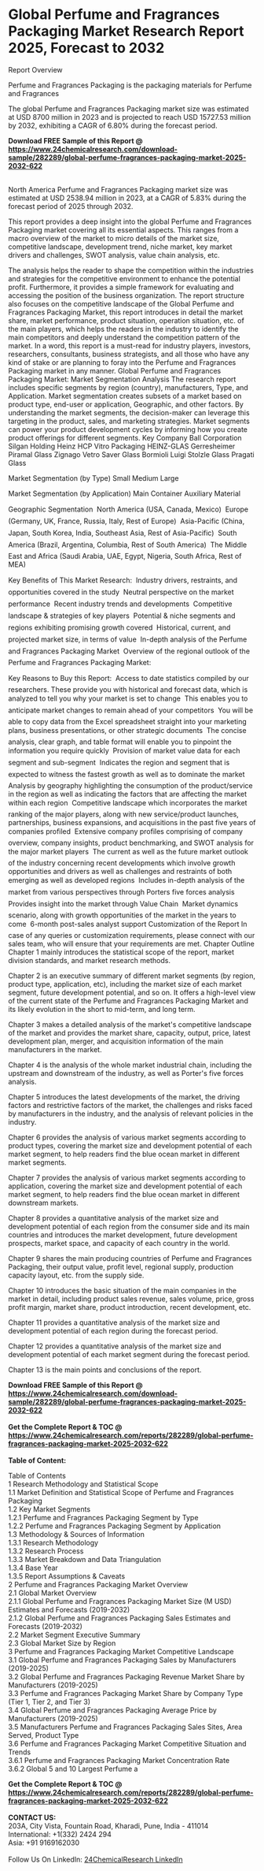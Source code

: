 <h1>Global Perfume and Fragrances Packaging Market Research Report 2025, Forecast to 2032</h1><p>Report Overview</p><p>
Perfume and Fragrances Packaging is the packaging materials for Perfume and Fragrances</p><p>
The global Perfume and Fragrances Packaging market size was estimated at USD 8700 million in 2023 and is projected to reach USD 15727.53 million by 2032, exhibiting a CAGR of 6.80% during the forecast period.</p><div><b>Download FREE Sample of this Report @ 
            <a href="https://www.24chemicalresearch.com/download-sample/282289/global-perfume-fragrances-packaging-market-2025-2032-622">
            https://www.24chemicalresearch.com/download-sample/282289/global-perfume-fragrances-packaging-market-2025-2032-622</a></b></div><br><p>
North America Perfume and Fragrances Packaging market size was estimated at USD 2538.94 million in 2023, at a CAGR of 5.83% during the forecast period of 2025 through 2032.</p><p>
This report provides a deep insight into the global Perfume and Fragrances Packaging market covering all its essential aspects. This ranges from a macro overview of the market to micro details of the market size, competitive landscape, development trend, niche market, key market drivers and challenges, SWOT analysis, value chain analysis, etc.</p><p>
The analysis helps the reader to shape the competition within the industries and strategies for the competitive environment to enhance the potential profit. Furthermore, it provides a simple framework for evaluating and accessing the position of the business organization. The report structure also focuses on the competitive landscape of the Global Perfume and Fragrances Packaging Market, this report introduces in detail the market share, market performance, product situation, operation situation, etc. of the main players, which helps the readers in the industry to identify the main competitors and deeply understand the competition pattern of the market.
In a word, this report is a must-read for industry players, investors, researchers, consultants, business strategists, and all those who have any kind of stake or are planning to foray into the Perfume and Fragrances Packaging market in any manner.
Global Perfume and Fragrances Packaging Market: Market Segmentation Analysis
The research report includes specific segments by region (country), manufacturers, Type, and Application. Market segmentation creates subsets of a market based on product type, end-user or application, Geographic, and other factors. By understanding the market segments, the decision-maker can leverage this targeting in the product, sales, and marketing strategies. Market segments can power your product development cycles by informing how you create product offerings for different segments.
Key Company
Ball Corporation
Silgan Holding
Heinz
HCP
Vitro Packaging
HEINZ-GLAS
Gerresheimer
Piramal Glass
Zignago Vetro
Saver Glass
Bormioli Luigi
Stolzle Glass
Pragati Glass</p><p>
Market Segmentation (by Type)
Small
Medium
Large</p><p>
Market Segmentation (by Application)
Main Container
Auxiliary Material</p><p>
Geographic Segmentation
 North America (USA, Canada, Mexico)
 Europe (Germany, UK, France, Russia, Italy, Rest of Europe)
 Asia-Pacific (China, Japan, South Korea, India, Southeast Asia, Rest of Asia-Pacific)
 South America (Brazil, Argentina, Columbia, Rest of South America)
 The Middle East and Africa (Saudi Arabia, UAE, Egypt, Nigeria, South Africa, Rest of MEA)</p><p>
Key Benefits of This Market Research:
 Industry drivers, restraints, and opportunities covered in the study
 Neutral perspective on the market performance
 Recent industry trends and developments
 Competitive landscape &amp; strategies of key players
 Potential &amp; niche segments and regions exhibiting promising growth covered
 Historical, current, and projected market size, in terms of value
 In-depth analysis of the Perfume and Fragrances Packaging Market
 Overview of the regional outlook of the Perfume and Fragrances Packaging Market:</p><p>
Key Reasons to Buy this Report:
 Access to date statistics compiled by our researchers. These provide you with historical and forecast data, which is analyzed to tell you why your market is set to change
 This enables you to anticipate market changes to remain ahead of your competitors
 You will be able to copy data from the Excel spreadsheet straight into your marketing plans, business presentations, or other strategic documents
 The concise analysis, clear graph, and table format will enable you to pinpoint the information you require quickly
 Provision of market value data for each segment and sub-segment
 Indicates the region and segment that is expected to witness the fastest growth as well as to dominate the market
 Analysis by geography highlighting the consumption of the product/service in the region as well as indicating the factors that are affecting the market within each region
 Competitive landscape which incorporates the market ranking of the major players, along with new service/product launches, partnerships, business expansions, and acquisitions in the past five years of companies profiled
 Extensive company profiles comprising of company overview, company insights, product benchmarking, and SWOT analysis for the major market players
 The current as well as the future market outlook of the industry concerning recent developments which involve growth opportunities and drivers as well as challenges and restraints of both emerging as well as developed regions
 Includes in-depth analysis of the market from various perspectives through Porters five forces analysis
 Provides insight into the market through Value Chain
 Market dynamics scenario, along with growth opportunities of the market in the years to come
 6-month post-sales analyst support
Customization of the Report
In case of any queries or customization requirements, please connect with our sales team, who will ensure that your requirements are met.
Chapter Outline
Chapter 1 mainly introduces the statistical scope of the report, market division standards, and market research methods.</p><p>
Chapter 2 is an executive summary of different market segments (by region, product type, application, etc), including the market size of each market segment, future development potential, and so on. It offers a high-level view of the current state of the Perfume and Fragrances Packaging Market and its likely evolution in the short to mid-term, and long term.</p><p>
Chapter 3 makes a detailed analysis of the market's competitive landscape of the market and provides the market share, capacity, output, price, latest development plan, merger, and acquisition information of the main manufacturers in the market.</p><p>
Chapter 4 is the analysis of the whole market industrial chain, including the upstream and downstream of the industry, as well as Porter's five forces analysis.</p><p>
Chapter 5 introduces the latest developments of the market, the driving factors and restrictive factors of the market, the challenges and risks faced by manufacturers in the industry, and the analysis of relevant policies in the industry.</p><p>
Chapter 6 provides the analysis of various market segments according to product types, covering the market size and development potential of each market segment, to help readers find the blue ocean market in different market segments.</p><p>
Chapter 7 provides the analysis of various market segments according to application, covering the market size and development potential of each market segment, to help readers find the blue ocean market in different downstream markets.</p><p>
Chapter 8 provides a quantitative analysis of the market size and development potential of each region from the consumer side and its main countries and introduces the market development, future development prospects, market space, and capacity of each country in the world.</p><p>
Chapter 9 shares the main producing countries of Perfume and Fragrances Packaging, their output value, profit level, regional supply, production capacity layout, etc. from the supply side.</p><p>
Chapter 10 introduces the basic situation of the main companies in the market in detail, including product sales revenue, sales volume, price, gross profit margin, market share, product introduction, recent development, etc.</p><p>
Chapter 11 provides a quantitative analysis of the market size and development potential of each region during the forecast period.</p><p>
Chapter 12 provides a quantitative analysis of the market size and development potential of each market segment during the forecast period.</p><p>
Chapter 13 is the main points and conclusions of the report.</p><p>
</p><div><b>Download FREE Sample of this Report @ 
            <a href="https://www.24chemicalresearch.com/download-sample/282289/global-perfume-fragrances-packaging-market-2025-2032-622">
            https://www.24chemicalresearch.com/download-sample/282289/global-perfume-fragrances-packaging-market-2025-2032-622</a></b></div><br><div><b>Get the Complete Report & TOC @ 
            <a href="https://www.24chemicalresearch.com/reports/282289/global-perfume-fragrances-packaging-market-2025-2032-622">
            https://www.24chemicalresearch.com/reports/282289/global-perfume-fragrances-packaging-market-2025-2032-622</a></b></div><br>
            <b>Table of Content:</b><p>Table of Contents<br />
1 Research Methodology and Statistical Scope<br />
1.1 Market Definition and Statistical Scope of Perfume and Fragrances Packaging<br />
1.2 Key Market Segments<br />
1.2.1 Perfume and Fragrances Packaging Segment by Type<br />
1.2.2 Perfume and Fragrances Packaging Segment by Application<br />
1.3 Methodology & Sources of Information<br />
1.3.1 Research Methodology<br />
1.3.2 Research Process<br />
1.3.3 Market Breakdown and Data Triangulation<br />
1.3.4 Base Year<br />
1.3.5 Report Assumptions & Caveats<br />
2 Perfume and Fragrances Packaging Market Overview<br />
2.1 Global Market Overview<br />
2.1.1 Global Perfume and Fragrances Packaging Market Size (M USD) Estimates and Forecasts (2019-2032)<br />
2.1.2 Global Perfume and Fragrances Packaging Sales Estimates and Forecasts (2019-2032)<br />
2.2 Market Segment Executive Summary<br />
2.3 Global Market Size by Region<br />
3 Perfume and Fragrances Packaging Market Competitive Landscape<br />
3.1 Global Perfume and Fragrances Packaging Sales by Manufacturers (2019-2025)<br />
3.2 Global Perfume and Fragrances Packaging Revenue Market Share by Manufacturers (2019-2025)<br />
3.3 Perfume and Fragrances Packaging Market Share by Company Type (Tier 1, Tier 2, and Tier 3)<br />
3.4 Global Perfume and Fragrances Packaging Average Price by Manufacturers (2019-2025)<br />
3.5 Manufacturers Perfume and Fragrances Packaging Sales Sites, Area Served, Product Type<br />
3.6 Perfume and Fragrances Packaging Market Competitive Situation and Trends<br />
3.6.1 Perfume and Fragrances Packaging Market Concentration Rate<br />
3.6.2 Global 5 and 10 Largest Perfume a</p><div><b>Get the Complete Report & TOC @ 
            <a href="https://www.24chemicalresearch.com/reports/282289/global-perfume-fragrances-packaging-market-2025-2032-622">
            https://www.24chemicalresearch.com/reports/282289/global-perfume-fragrances-packaging-market-2025-2032-622</a></b></div><br><b>CONTACT US:</b><br>
            203A, City Vista, Fountain Road, Kharadi, Pune, India - 411014<br>
            International: +1(332) 2424 294<br>
            Asia: +91 9169162030 <br><br>
            Follow Us On LinkedIn: <a href="https://www.linkedin.com/company/24chemicalresearch/">24ChemicalResearch LinkedIn</a>